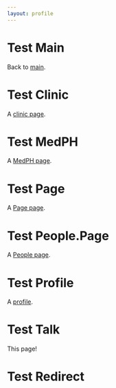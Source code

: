 ```yaml
---
layout: profile
---
```


# Test Main

Back to [main](/).

# Test Clinic

A [clinic page](clinic).

# Test MedPH

A [MedPH page](medph).

# Test Page

A [Page page](pagepage).

# Test People.Page

A [People page](peoplepage).

# Test Profile

A [profile](profile).

# Test Talk

This page!

# Test Redirect

